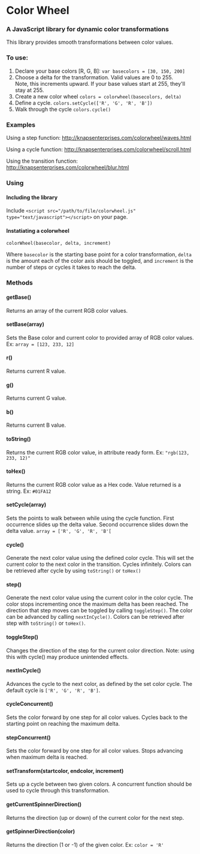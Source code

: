 # Color Wheel  
### A JavaScript library for dynamic color transformations

This library provides smooth transformations between color values.  

### To use:

1. Declare your base colors [R, G, B]: `var basecolors = [30, 150, 200]`
2. Choose a delta for the transformation. Valid values are 0 to 255.  
Note, this increments upward.  If your base values start at 255, they'll stay at 255.
3. Create a new color wheel `colors = colorwheel(basecolors, delta)`
3. Define a cycle. `colors.setCycle(['R', 'G', 'R', 'B'])`
4. Walk through the cycle `colors.cycle()`

### Examples

Using a step function: http://knapsenterprises.com/colorwheel/waves.html

Using a cycle function: http://knapsenterprises.com/colorwheel/scroll.html

Using the transition function: http://knapsenterprises.com/colorwheel/blur.html

### Using

#### Including the library
Include `<script src="/path/to/file/colorwheel.js" type="text/javascript"></script>` on your page.

#### Instatiating a colorwheel

`colorWheel(basecolor, delta, increment)`

Where `basecolor` is the starting base point for a color transformation, `delta` is the amount each of the color axis should be toggled, and `increment` is the number of steps or cycles it takes to reach the delta.

### Methods

#### getBase()

Returns an array of the current RGB color values.

#### setBase(array)

Sets the Base color and current color to provided array of RGB color values. Ex: `array = [123, 233, 12]`

#### r()

Returns current R value.

#### g() 

Returns current G value.

#### b()

Returns current B value.

#### toString()

Returns the current RGB color value, in attribute ready form.  Ex: `"rgb(123, 233, 12)"`

#### toHex()

Returns the current RGB color value as a Hex code. Value returned is a string.  Ex: `#01FA12`

#### setCycle(array)

Sets the points to walk between while using the cycle function.  First occurrence slides up the delta value.  Second occurrence slides down the delta value.  `array = ['R', 'G', 'R', 'B'[`

#### cycle()

Generate the next color value using the defined color cycle.  This will set the current color to the next color in the transition.  Cycles infinitely.  Colors can be retrieved after cycle by using `toString()` or `toHex()`

#### step()

Generate the next color value using the current color in the color cycle.  The color stops incrementing once the maximum delta has been reached.  The direction that step moves can be toggled by calling `toggleStep()`.  The color can be advanced by calling `nextInCycle()`.  Colors can be retrieved after step with `toString()` or `toHex()`.

#### toggleStep()

Changes the direction of the step for the current color direction.  Note: using this with cycle() may produce unintended effects.

#### nextInCycle()

Advances the cycle to the next color, as defined by the set color cycle.  The default cycle is `['R', 'G', 'R', 'B']`.  

#### cycleConcurrent()

Sets the color forward by one step for all color values.  Cycles back to the starting point on reaching the maximum delta.

#### stepConcurrent() 

Sets the color forward by one step for all color values. Stops advancing when maximum delta is reached.  

#### setTransform(startcolor, endcolor, increment)

Sets up a cycle between two given colors.  A concurrent function should be used to cycle through this transformation.

#### getCurrentSpinnerDirection() 

Returns the direction (up or down) of the current color for the next step.

#### getSpinnerDirection(color)

Returns the direction (1 or -1) of the given color.  Ex: `color = 'R'`
